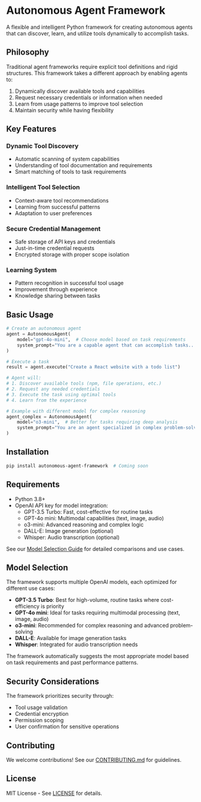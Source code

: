 # Autonomous Agent Framework

A flexible and intelligent Python framework for creating autonomous agents that can discover, learn, and utilize tools dynamically to accomplish tasks.

## Philosophy

Traditional agent frameworks require explicit tool definitions and rigid structures. This framework takes a different approach by enabling agents to:
1. Dynamically discover available tools and capabilities
2. Request necessary credentials or information when needed
3. Learn from usage patterns to improve tool selection
4. Maintain security while having flexibility

## Key Features

### Dynamic Tool Discovery
- Automatic scanning of system capabilities
- Understanding of tool documentation and requirements
- Smart matching of tools to task requirements

### Intelligent Tool Selection
- Context-aware tool recommendations
- Learning from successful patterns
- Adaptation to user preferences

### Secure Credential Management
- Safe storage of API keys and credentials
- Just-in-time credential requests
- Encrypted storage with proper scope isolation

### Learning System
- Pattern recognition in successful tool usage
- Improvement through experience
- Knowledge sharing between tasks

## Basic Usage

```python
# Create an autonomous agent
agent = AutonomousAgent(
    model="gpt-4o-mini",  # Choose model based on task requirements
    system_prompt="You are a capable agent that can accomplish tasks..."
)

# Execute a task
result = agent.execute("Create a React website with a todo list")

# Agent will:
# 1. Discover available tools (npm, file operations, etc.)
# 2. Request any needed credentials
# 3. Execute the task using optimal tools
# 4. Learn from the experience

# Example with different model for complex reasoning
agent_complex = AutonomousAgent(
    model="o3-mini",  # Better for tasks requiring deep analysis
    system_prompt="You are an agent specialized in complex problem-solving..."
)
```

## Installation

```bash
pip install autonomous-agent-framework  # Coming soon
```

## Requirements

- Python 3.8+
- OpenAI API key for model integration:
  - GPT-3.5 Turbo: Fast, cost-effective for routine tasks
  - GPT-4o mini: Multimodal capabilities (text, image, audio)
  - o3-mini: Advanced reasoning and complex logic
  - DALL-E: Image generation (optional)
  - Whisper: Audio transcription (optional)

See our [Model Selection Guide](docs/ModelSelection.md) for detailed comparisons and use cases.

## Model Selection

The framework supports multiple OpenAI models, each optimized for different use cases:

- **GPT-3.5 Turbo**: Best for high-volume, routine tasks where cost-efficiency is priority
- **GPT-4o mini**: Ideal for tasks requiring multimodal processing (text, image, audio)
- **o3-mini**: Recommended for complex reasoning and advanced problem-solving
- **DALL-E**: Available for image generation tasks
- **Whisper**: Integrated for audio transcription needs

The framework automatically suggests the most appropriate model based on task requirements and past performance patterns.

## Security Considerations

The framework prioritizes security through:
- Tool usage validation
- Credential encryption
- Permission scoping
- User confirmation for sensitive operations

## Contributing

We welcome contributions! See our [CONTRIBUTING.md](CONTRIBUTING.md) for guidelines.

## License

MIT License - See [LICENSE](LICENSE) for details.
